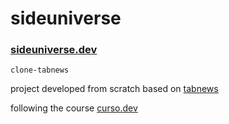 # sideuniverse

### [sideuniverse.dev](https://sideuniverse.dev/)

`clone-tabnews`

project developed from scratch based on [tabnews](https://www.tabnews.com.br)

following the course [curso.dev](https://curso.dev/)
